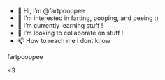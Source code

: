 - 👋 Hi, I’m @fartpooppee
- 👀 I’m interested in farting, pooping, and peeing  :)
- 🌱 I’m currently learning stuff ! 
- 💞️ I’m looking to collaborate on stuff !
- 📫 How to reach me i dont know 

<!---
fartpooppee/fartpooppee is a ✨ special ✨ repository because its `README.md` (this file) appears on your GitHub profile.
You can click the Preview link to take a look at your changes.
---> 
fartpooppee

<3
